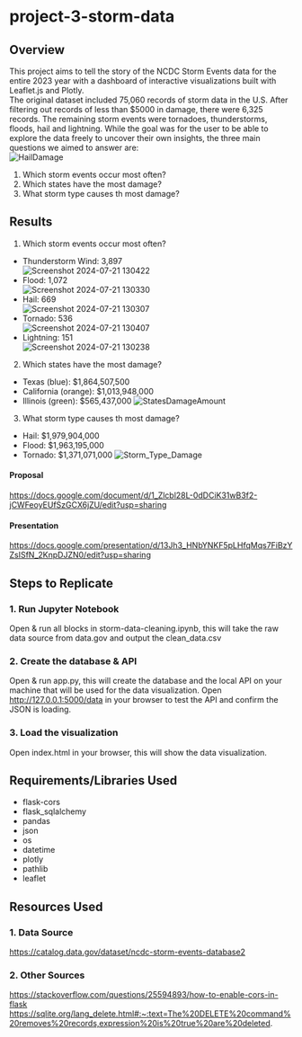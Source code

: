 # project-3-storm-data
## Overview
This project aims to tell the story of the NCDC Storm Events data for the entire 2023 year with a dashboard of interactive visualizations built with Leaflet.js and Plotly.<br/>
The original dataset included 75,060 records of storm data in the U.S. After filtering out records of less than $5000 in damage, there were 6,325 records. The remaining
storm events were tornadoes, thunderstorms, floods, hail and lightning. While the goal was for the user to be able to explore the data freely to uncover their own insights, 
the three main questions we aimed to answer are: <br/>
![HailDamage](https://github.com/user-attachments/assets/4d4f13b2-c3b8-4f0d-85a9-a448c261dc4b) <br/>

1. Which storm events occur most often?
2. Which states have the most damage?
3. What storm type causes th most damage?

## Results
1. Which storm events occur most often?
  * Thunderstorm Wind: 3,897 <br/>
  ![Screenshot 2024-07-21 130422](https://github.com/user-attachments/assets/27f71fb4-29d8-4d1f-9c11-3161100844ec) <br/>
  * Flood: 1,072 <br/>
  ![Screenshot 2024-07-21 130330](https://github.com/user-attachments/assets/d27ced99-e991-42e1-9a10-ed398ea1d8a5) <br/>
  * Hail: 669 <br/>
  ![Screenshot 2024-07-21 130307](https://github.com/user-attachments/assets/087be1b5-3c1d-4e58-bf00-f13e44c1b7cd) <br/>
  * Tornado: 536 <br/>
  ![Screenshot 2024-07-21 130407](https://github.com/user-attachments/assets/ea82f0b6-ce4c-415a-aefe-f1ec8e5b653d) <br/>
  * Lightning: 151 <br/>
  ![Screenshot 2024-07-21 130238](https://github.com/user-attachments/assets/56505c31-f0f4-4833-8a53-a98daf4b920a) <br/>

2. Which states have the most damage?
  * Texas (blue): $1,864,507,500
  * California (orange): $1,013,948,000
  * Illinois (green): $565,437,000
  ![StatesDamageAmount](https://github.com/user-attachments/assets/8c3c0713-bbe3-41d7-af58-e78ad7840800) <br/>

3. What storm type causes th most damage?
  * Hail: $1,979,904,000
  * Flood: $1,963,195,000
  * Tornado: $1,371,071,000
  ![Storm_Type_Damage](https://github.com/user-attachments/assets/eb07abaf-e6ae-4a27-82c6-dba1825f60c5) <br/>

#### Proposal<br/>
https://docs.google.com/document/d/1_Zlcbl28L-0dDCiK31wB3f2-jCWFeoyEUfSzGCX6jZU/edit?usp=sharing <br/>
#### Presentation<br/>
https://docs.google.com/presentation/d/13Jh3_HNbYNKF5pLHfqMqs7FiBzYZsISfN_2KnpDJZN0/edit?usp=sharing

## Steps to Replicate
### 1. Run Jupyter Notebook
Open & run all blocks in storm-data-cleaning.ipynb, this will take the raw data source from data.gov and output the clean_data.csv

### 2. Create the database & API
Open & run app.py, this will create the database and the local API on your machine that will be used for the data visualization. Open http://127.0.0.1:5000/data in your browser to test the API and confirm the JSON is loading.

### 3. Load the visualization
Open index.html in your browser, this will show the data visualization.

## Requirements/Libraries Used
- flask-cors
- flask_sqlalchemy
- pandas
- json
- os
- datetime
- plotly
- pathlib
- leaflet

## Resources Used
### 1. Data Source
https://catalog.data.gov/dataset/ncdc-storm-events-database2
### 2. Other Sources
https://stackoverflow.com/questions/25594893/how-to-enable-cors-in-flask
https://sqlite.org/lang_delete.html#:~:text=The%20DELETE%20command%20removes%20records,expression%20is%20true%20are%20deleted.
